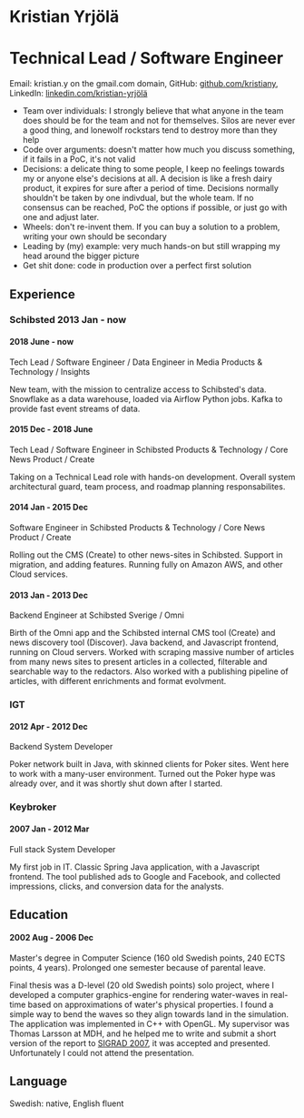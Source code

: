 # Kristian Yrjölä
# Technical Lead / Software Engineer
Email: kristian.y on the gmail.com domain, GitHub: [github.com/kristiany](https://github.com/kristiany), LinkedIn: [linkedin.com/kristian-yrjölä](https://se.linkedin.com/in/kristian-yrjölä-5347364)


* Team over individuals: I strongly believe that what anyone in the team does should be for the team and not for themselves. Silos are never ever a good thing, and lonewolf rockstars tend to destroy more than they help
* Code over arguments: doesn't matter how much you discuss something, if it fails in a PoC, it's not valid
* Decisions: a delicate thing to some people, I keep no feelings towards my or anyone else's decisions at all. A decision is like a fresh dairy product, it expires for sure after a period of time. Decisions normally shouldn't be taken by one indivdual, but the whole team. If no consensus can be reached, PoC the options if possible, or just go with one and adjust later. 
* Wheels: don't re-invent them. If you can buy a solution to a problem, writing your own should be secondary
* Leading by (my) example: very much hands-on but still wrapping my head around the bigger picture
* Get shit done: code in production over a perfect first solution

## Experience
### Schibsted 2013 Jan - now
#### 2018 June - now
Tech Lead / Software Engineer / Data Engineer in Media Products & Technology / Insights

New team, with the mission to centralize access to Schibsted's data. Snowflake as a data warehouse, loaded via Airflow Python jobs. Kafka to provide fast event streams of data. 
    
#### 2015 Dec - 2018 June
Tech Lead / Software Engineer in Schibsted Products & Technology / Core News Product / Create 

Taking on a Technical Lead role with hands-on development. Overall system architectural guard, team process, and roadmap planning responsabilites. 

#### 2014 Jan - 2015 Dec
Software Engineer in Schibsted Products & Technology / Core News Product / Create 

Rolling out the CMS (Create) to other news-sites in Schibsted. Support in migration, and adding features. Running fully on Amazon AWS, and other Cloud services. 

#### 2013 Jan - 2013 Dec
Backend Engineer at Schibsted Sverige / Omni

Birth of the Omni app and the Schibsted internal CMS tool (Create) and news discovery tool (Discover). Java backend, and Javascript frontend, running on Cloud servers. Worked with scraping massive number of articles from many news sites to present articles in a collected, filterable and searchable way to the redactors. Also worked with a publishing pipeline of articles, with different enrichments and format evolvment. 

### IGT
#### 2012 Apr - 2012 Dec
Backend System Developer

Poker network built in Java, with skinned clients for Poker sites. Went here to work with a many-user environment. Turned out the Poker hype was already over, and it was shortly shut down after I started. 

### Keybroker
#### 2007 Jan - 2012 Mar
Full stack System Developer

My first job in IT. Classic Spring Java application, with a Javascript frontend. The tool published ads to Google and Facebook, and collected impressions, clicks, and conversion data for the analysts.

## Education
#### 2002 Aug - 2006 Dec
Master's degree in Computer Science (160 old Swedish points, 240 ECTS points, 4 years). Prolonged one semester because of parental leave. 

Final thesis was a D-level (20 old Swedish points) solo project, where I developed a computer graphics-engine for rendering water-waves in real-time based on approximations of water's physical properties. I found a simple way to bend the waves so they align towards land in the simulation. The application was implemented in C++ with OpenGL. My supervisor was Thomas Larsson at MDH, and he helped me to write and submit a short version of the report to [SIGRAD 2007](http://www.ep.liu.se/ecp/028/), it was accepted and presented. Unfortunately I could not attend the presentation.

## Language
Swedish: native, English fluent
